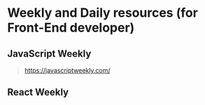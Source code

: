 # Weekly and Daily resources (for Front-End developer)

## JavaScript Weekly

> https://javascriptweekly.com/

## React Weekly
